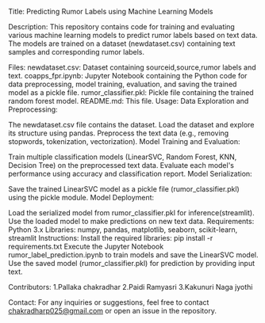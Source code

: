 Title:
Predicting Rumor Labels using Machine Learning Models

Description:
This repository contains code for training and evaluating various machine learning models to predict rumor labels based on text data. The models are trained on a dataset (newdataset.csv) containing text samples and corresponding rumor labels.

Files:
newdataset.csv: Dataset containing sourceid,source,rumor labels and text.
coapps_fpr.ipynb: Jupyter Notebook containing the Python code for data preprocessing, model training, evaluation, and saving the trained model as a pickle file.
rumor_classifier.pkl: Pickle file containing the trained random forest model.
README.md: This file.
Usage:
Data Exploration and Preprocessing:

The newdataset.csv file contains the dataset. Load the dataset and explore its structure using pandas.
Preprocess the text data (e.g., removing stopwords, tokenization, vectorization).
Model Training and Evaluation:

Train multiple classification models (LinearSVC, Random Forest, KNN, Decision Tree) on the preprocessed text data.
Evaluate each model's performance using accuracy and classification report.
Model Serialization:

Save the trained LinearSVC model as a pickle file (rumor_classifier.pkl) using the pickle module.
Model Deployment:

Load the serialized model from rumor_classifier.pkl for inference(streamlit).
Use the loaded model to make predictions on new text data.
Requirements:
Python 3.x
Libraries: numpy, pandas, matplotlib, seaborn, scikit-learn, streamlit
Instructions:
Install the required libraries: pip install -r requirements.txt
Execute the Jupyter Notebook rumor_label_prediction.ipynb to train models and save the LinearSVC model.
Use the saved model (rumor_classifier.pkl) for prediction by providing input text.

Contributors:
1.Pallaka chakradhar
2.Paidi Ramyasri
3.Kakunuri Naga jyothi

Contact:
For any inquiries or suggestions, feel free to contact chakradharp025@gmail.com or open an issue in the repository.
